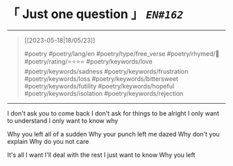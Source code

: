 # &#12300; Just one question &#12301; *`EN#162`*

---

> [[2023-05-18|18/05/23]]
> 
> #poetry 
> #poetry/lang/en 
> #poetry/type/free_verse 
> #poetry/rhymed/🔴 
> #poetry/rating/⭐⭐⭐⭐ 
> #poetry/keywords/love #poetry/keywords/sadness #poetry/keywords/frustration #poetry/keywords/loss #poetry/keywords/bittersweet #poetry/keywords/futility #poetry/keywords/hopeful #poetry/keywords/isolation #poetry/keywords/rejection 

---

I don't ask you to come back
I don't ask for things to be alright
I only want to understand
I only want to know why

Why you left all of a sudden
Why your punch left me dazed
Why don't you explain
Why do you not care

It's all I want
I'll deal with the rest
I just want to know
Why you left